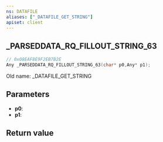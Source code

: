 ```yaml
---
ns: DATAFILE
aliases: ["_DATAFILE_GET_STRING"]
apiset: client
---
```

## _PARSEDDATA_RQ_FILLOUT_STRING_63

```c
// 0x08EAF8E9F2EB7B2E
Any _PARSEDDATA_RQ_FILLOUT_STRING_63(char* p0,Any* p1);
```

Old name: _DATAFILE_GET_STRING

## Parameters
* **p0**:
* **p1**:

## Return value

